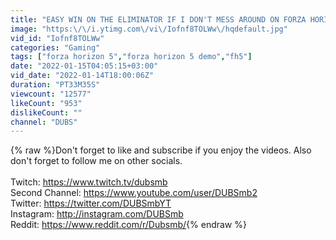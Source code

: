 ```yaml
---
title: "EASY WIN ON THE ELIMINATOR IF I DON'T MESS AROUND ON FORZA HORIZON 5"
image: "https:\/\/i.ytimg.com\/vi\/Iofnf8TOLWw\/hqdefault.jpg"
vid_id: "Iofnf8TOLWw"
categories: "Gaming"
tags: ["forza horizon 5","forza horizon 5 demo","fh5"]
date: "2022-01-15T04:05:15+03:00"
vid_date: "2022-01-14T18:00:06Z"
duration: "PT33M35S"
viewcount: "12577"
likeCount: "953"
dislikeCount: ""
channel: "DUBS"
---
```

{% raw %}Don't forget to like and subscribe if you enjoy the videos. Also don't forget to follow me on other socials.<br /><br />Twitch: <a rel="nofollow" target="blank" href="https://www.twitch.tv/dubsmb">https://www.twitch.tv/dubsmb</a><br />Second Channel: <a rel="nofollow" target="blank" href="https://www.youtube.com/user/DUBSmb2">https://www.youtube.com/user/DUBSmb2</a><br />Twitter: <a rel="nofollow" target="blank" href="https://twitter.com/DUBSmbYT">https://twitter.com/DUBSmbYT</a><br />Instagram: <a rel="nofollow" target="blank" href="http://instagram.com/DUBSmb">http://instagram.com/DUBSmb</a><br />Reddit: <a rel="nofollow" target="blank" href="https://www.reddit.com/r/Dubsmb/">https://www.reddit.com/r/Dubsmb/</a>{% endraw %}

